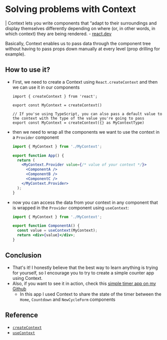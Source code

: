 # Solving problems with Context

| Context lets you write components that “adapt to their surroundings and display themselves differently depending on where (or, in other words, in which context) they are being rendered. - [react.dev](https://react.dev/learn/passing-data-deeply-with-context)

Basically, Context enables us to pass data through the component tree without having to pass props down manually at every level (prop drilling for example).

## How to use it?

- First, we need to create a Context using `React.createContext` and then we can use it in our components

  ```tsx
  import { createContext } from 'react';

  export const MyContext = createContext()

  // If you'se using TypeScript, you can also pass a default value to the context with the type of the value you're going to pass
  export const MyContext = createContext({} as MyContextType)
  ```

- then we need to wrap all the components we want to use the context in a `Provider` component

  ```jsx
  import { MyContext } from './MyContext';

  export function App() {
    return (
      <MyContext.Provider value={/* value of your context */}>
        <ComponentA />
        <ComponentB />
        <ComponentC />
      </MyContext.Provider>
    );
  }
  ```

- now you can access the data from your context in any component that is wrapped in the `Provider` component using `useContext`:

  ```jsx
  import { MyContext } from './MyContext';

  export function ComponentA() {
    const value = useContext(MyContext);
    return <div>{value}</div>;
  }
  ```

## Conclusion

- That's it! I honestly believe that the best way to learn anything is trying for yourself, so I encourage you to try to create a simple counter app using Context.
- Also, if you want to see it in action, check this [simple timer app on my Github](https://github.com/ist4/timer-react-ts)
  - In this app I used Context to share the state of the timer between the `Home`, `Countdown` and `NewCycleForm` components

## Reference

- [`createContext`](https://react.dev/reference/react/createContext)
- [`useContext`](https://react.dev/reference/react/useContext)

<!-- Some unused drafts I made when I was writing this
(don't mind them)
## To-do for this article

- Create a simple counter app to show as an example [here](https://stackblitz.com/edit/vitejs-vite-iewkv9?file=index.html&terminal=dev)

- In this example we'll have three main components:
  - `ValueInput`, where the user is going to input a certain value that will be increased or decreased based on which button is pressed

    ```jsx
    import { useState } from 'react';

    export function ValueInput() {
      // for now we'll use useState
      const [valueToChange, setValueToChange] = useState(0);

      return (
        <div>
          <label htmlFor="valueToChange">
            Inform how much you want to increase/decrease:
          </label>
          <input
            type="number"
            id="valueToChange"
            value={valueToChange}
            onChange={(e) => setValueToChange(Number(e.target.value))}
          />
        </div>
      );
    }
    ```

  - `DecreaseCounterButton`, that will decrease the value of the `count` value

    ```jsx
    export function DecraseCounterButton() {
      // using mocked values for now
      const counter = 0;
      const valueToChange = 1;
      return (
        <button>
          Decrease ({counter} - {valueToChange})
        </button>
      );
    }
    ```

  - `IncreaseCounterButton`, that will increase the value of the `count` value

    ```jsx
    export function IncreaseCounterButton() {
      // using mocked values for now
      const counter = 0;
      const valueToChange = 1;
      return (
        <button>
          Increase ({counter} + {valueToChange})
        </button>
      );
    }
    ```

- Now for the wrapper (that will be called `App`), we'll display the current counter value and an error message if the user tries to increase or decrease without informing `valueToChange`
-->